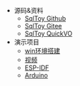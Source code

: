 * 源码&资料
  * [SqlToy Github](https://github.com/sagframe/sagacity-sqltoy)
  * [SqlToy Gitee](https://gitee.com/sagacity/sagacity-sqltoy)
  * [SqlToy QuickVO](https://gitee.com/sagacity/maven-quickvo-plugin)
* 演示项目
  * [win环境搭建](https://blog.csdn.net/Mark_md/article/details/120132945?spm=1001.2014.3001.5501)
  * [视频]()
  * [ESP-IDF](https://blog.csdn.net/mark_md/category_10794878.html)
  * [Arduino](https://blog.csdn.net/mark_md/category_11477137.html)

